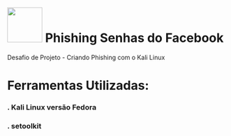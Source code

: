 # <img src="https://avatars1.githubusercontent.com/u/26231823?s=280&v=4" width="80" height="80"> Phishing Senhas do Facebook
Desafio de Projeto - Criando Phishing com o Kali Linux

#  Ferramentas Utilizadas:
### . Kali Linux versão Fedora
### . setoolkit


